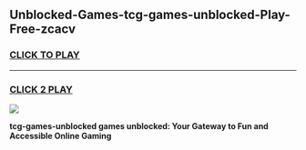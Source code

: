 
## Unblocked-Games-tcg-games-unblocked-Play-Free-zcacv
<h3>
<a href="https://premium76.site?title=tcg-games-unblocked&ref=12A">CLICK TO PLAY</a></h3>
<hr>

<h3>
<a href="https://premium76.site?title=tcg-games-unblocked&ref=12A">CLICK 2 PLAY</a>
  
</h3>

<a href="https://premium76.site?title=tcg-games-unblocked&ref=12A"><img src="https://clearcache.store/games.png"></a>


**tcg-games-unblocked games unblocked: Your Gateway to Fun and Accessible Online Gaming**
